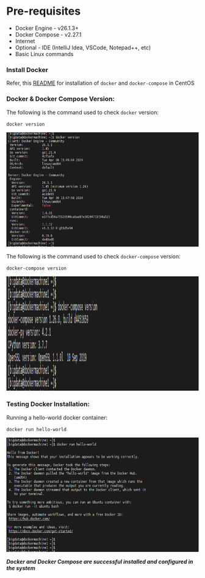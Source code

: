 # Pre-requisites

* Docker Engine - v26.1.3+
* Docker Compose - v2.27.1
* Internet
* Optional - IDE (IntelliJ Idea, VSCode, Notepad++, etc)
* Basic Linux commands

### Install Docker

Refer, this [README](https://github.com/AshokKumarChoppadandi/dev-environments/tree/develop/DockerSetupOnCentOS7) for installation of `docker` and `docker-compose` in CentOS

### Docker & Docker Compose Version:

The following is the command used to check `docker` version:

```
docker version
```

<img src="Screenshots/1-DockerVersion.png" width="800" height="300">

The following is the command used to check `docker-compose` version:

```
docker-compose version
```

<img src="Screenshots/2-DockerComposeVersion.png" width="800" height="300">

### Testing Docker Installation:

Running a hello-world docker container:

```
docker run hello-world
```

<img src="Screenshots/3-DockerHelloWorld.png" width="800" height="300">

***Docker and Docker Compose are successful installed and configured in the system***